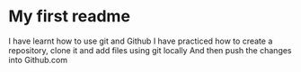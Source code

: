 # My first readme
I have learnt how to use git and Github
I have practiced how to create a repository, clone it and add files using git locally
And then push the changes into Github.com
